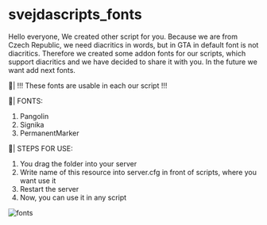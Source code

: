 # svejdascripts_fonts
Hello everyone,
We created other script for you. Because we are from Czech Republic, we need diacritics in words, but in GTA in default font is not diacritics. Therefore we created some addon fonts for our scripts, which support diacritics and we have decided to share it with you. In the future we want add next fonts.

:star2:|  !!! These fonts are usable in each our script !!!

:star2:|  FONTS:
1. Pangolin
2. Signika
3. PermanentMarker

:star2:|  STEPS FOR USE:
1. You drag the folder into your server
2. Write name of this resource into server.cfg in front of scripts, where you want use it
3. Restart the server
4. Now, you can use it in any script

![fonts](https://user-images.githubusercontent.com/86828282/124254606-85ced980-db29-11eb-98c2-1d70c7a8e448.png)
